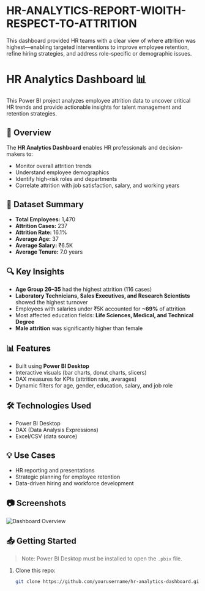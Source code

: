 # HR-ANALYTICS-REPORT-WIOITH-RESPECT-TO-ATTRITION
This dashboard provided HR teams with a clear view of where attrition was highest—enabling targeted interventions to improve employee retention, refine hiring strategies, and address role-specific or demographic issues.
# HR Analytics Dashboard 📊

This Power BI project analyzes employee attrition data to uncover critical HR trends and provide actionable insights for talent management and retention strategies.

## 📌 Overview

The **HR Analytics Dashboard** enables HR professionals and decision-makers to:
- Monitor overall attrition trends
- Understand employee demographics
- Identify high-risk roles and departments
- Correlate attrition with job satisfaction, salary, and working years

## 📁 Dataset Summary

- **Total Employees:** 1,470  
- **Attrition Cases:** 237  
- **Attrition Rate:** 16.1%  
- **Average Age:** 37  
- **Average Salary:** ₹6.5K  
- **Average Tenure:** 7.0 years

## 🔍 Key Insights

- **Age Group 26–35** had the highest attrition (116 cases)
- **Laboratory Technicians, Sales Executives, and Research Scientists** showed the highest turnover
- Employees with salaries under ₹5K accounted for **~69%** of attrition
- Most affected education fields: **Life Sciences, Medical, and Technical Degree**
- **Male attrition** was significantly higher than female

## 📊 Features

- Built using **Power BI Desktop**
- Interactive visuals (bar charts, donut charts, slicers)
- DAX measures for KPIs (attrition rate, averages)
- Dynamic filters for age, gender, education, salary, and job role

## 🛠 Technologies Used

- Power BI Desktop
- DAX (Data Analysis Expressions)
- Excel/CSV (data source)

## 💡 Use Cases

- HR reporting and presentations
- Strategic planning for employee retention
- Data-driven hiring and workforce development

## 📷 Screenshots

![Dashboard Overview](path/to/screenshot.png)

## 📥 Getting Started

> Note: Power BI Desktop must be installed to open the `.pbix` file.

1. Clone this repo:
   ```bash
   git clone https://github.com/yourusername/hr-analytics-dashboard.git
